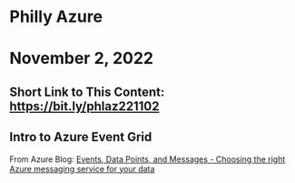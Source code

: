 # Philly Azure
# November 2, 2022

## Short Link to This Content: https://bit.ly/phlaz221102




## Intro to Azure Event Grid

From Azure Blog: [Events, Data Points, and Messages - Choosing the right Azure messaging service for your data](https://azure.microsoft.com/en-us/blog/events-data-points-and-messages-choosing-the-right-azure-messaging-service-for-your-data/)

